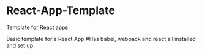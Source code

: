 # React-App-Template
Template for React apps

Basic template for a React App
#Has babel, webpack and react all installed and set up
